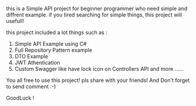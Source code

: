 this is a Simple API project for beginner programmer who need simple and diffrent example. 
if you tired searching for simple things, this project will usefull!

this project included a lot things such as :
  1. Simple API Example using C#
  2. Full Repository Pattern example
  3. DTO Example 
  4. JWT Athentication 
  5. Custom Swagger like have lock icon on Controllers API
  and more ......

You all free to use this project! pls share with your friends! And Don't forget to send comment :-) 

GoodLuck !

